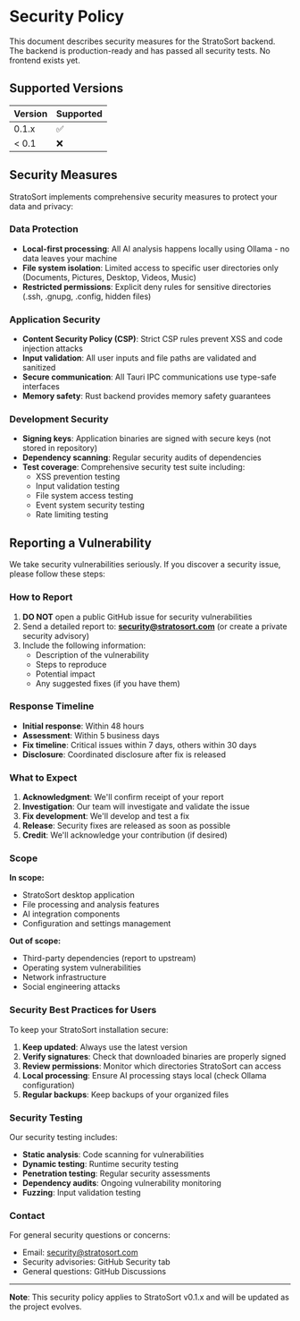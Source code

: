 # Security Policy

This document describes security measures for the StratoSort backend. The backend is production-ready and has passed all security tests. No frontend exists yet.

## Supported Versions

| Version | Supported          |
| ------- | ------------------ |
| 0.1.x   | :white_check_mark: |
| < 0.1   | :x:                |

## Security Measures

StratoSort implements comprehensive security measures to protect your data and privacy:

### Data Protection
- **Local-first processing**: All AI analysis happens locally using Ollama - no data leaves your machine
- **File system isolation**: Limited access to specific user directories only (Documents, Pictures, Desktop, Videos, Music)
- **Restricted permissions**: Explicit deny rules for sensitive directories (.ssh, .gnupg, .config, hidden files)

### Application Security
- **Content Security Policy (CSP)**: Strict CSP rules prevent XSS and code injection attacks
- **Input validation**: All user inputs and file paths are validated and sanitized
- **Secure communication**: All Tauri IPC communications use type-safe interfaces
- **Memory safety**: Rust backend provides memory safety guarantees

### Development Security
- **Signing keys**: Application binaries are signed with secure keys (not stored in repository)
- **Dependency scanning**: Regular security audits of dependencies
- **Test coverage**: Comprehensive security test suite including:
  - XSS prevention testing
  - Input validation testing
  - File system access testing
  - Event system security testing
  - Rate limiting testing

## Reporting a Vulnerability

We take security vulnerabilities seriously. If you discover a security issue, please follow these steps:

### How to Report

1. **DO NOT** open a public GitHub issue for security vulnerabilities
2. Send a detailed report to: **security@stratosort.com** (or create a private security advisory)
3. Include the following information:
   - Description of the vulnerability
   - Steps to reproduce
   - Potential impact
   - Any suggested fixes (if you have them)

### Response Timeline

- **Initial response**: Within 48 hours
- **Assessment**: Within 5 business days
- **Fix timeline**: Critical issues within 7 days, others within 30 days
- **Disclosure**: Coordinated disclosure after fix is released

### What to Expect

1. **Acknowledgment**: We'll confirm receipt of your report
2. **Investigation**: Our team will investigate and validate the issue
3. **Fix development**: We'll develop and test a fix
4. **Release**: Security fixes are released as soon as possible
5. **Credit**: We'll acknowledge your contribution (if desired)

### Scope

**In scope:**
- StratoSort desktop application
- File processing and analysis features
- AI integration components
- Configuration and settings management

**Out of scope:**
- Third-party dependencies (report to upstream)
- Operating system vulnerabilities
- Network infrastructure
- Social engineering attacks

### Security Best Practices for Users

To keep your StratoSort installation secure:

1. **Keep updated**: Always use the latest version
2. **Verify signatures**: Check that downloaded binaries are properly signed
3. **Review permissions**: Monitor which directories StratoSort can access
4. **Local processing**: Ensure AI processing stays local (check Ollama configuration)
5. **Regular backups**: Keep backups of your organized files

### Security Testing

Our security testing includes:

- **Static analysis**: Code scanning for vulnerabilities
- **Dynamic testing**: Runtime security testing
- **Penetration testing**: Regular security assessments
- **Dependency audits**: Ongoing vulnerability monitoring
- **Fuzzing**: Input validation testing

### Contact

For general security questions or concerns:
- Email: security@stratosort.com
- Security advisories: GitHub Security tab
- General questions: GitHub Discussions

---

**Note**: This security policy applies to StratoSort v0.1.x and will be updated as the project evolves.